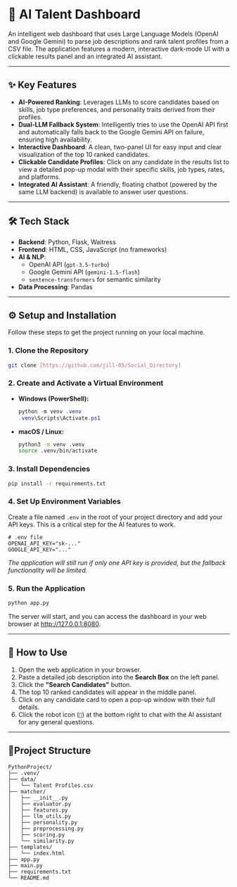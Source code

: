 # 🤖 AI Talent Dashboard

An intelligent web dashboard that uses Large Language Models (OpenAI and Google Gemini) to parse job descriptions and rank talent profiles from a CSV file. The application features a modern, interactive dark-mode UI with a clickable results panel and an integrated AI assistant.

---

## ✨ Key Features

- **AI-Powered Ranking**: Leverages LLMs to score candidates based on skills, job type preferences, and personality traits derived from their profiles.
- **Dual-LLM Fallback System**: Intelligently tries to use the OpenAI API first and automatically falls back to the Google Gemini API on failure, ensuring high availability.
- **Interactive Dashboard**: A clean, two-panel UI for easy input and clear visualization of the top 10 ranked candidates.
- **Clickable Candidate Profiles**: Click on any candidate in the results list to view a detailed pop-up modal with their specific skills, job types, rates, and platforms.
- **Integrated AI Assistant**: A friendly, floating chatbot (powered by the same LLM backend) is available to answer user questions.

---

## 🛠️ Tech Stack

- **Backend**: Python, Flask, Waitress
- **Frontend**: HTML, CSS, JavaScript (no frameworks)
- **AI & NLP**:
    - OpenAI API (`gpt-3.5-turbo`)
    - Google Gemini API (`gemini-1.5-flash`)
    - `sentence-transformers` for semantic similarity
- **Data Processing**: Pandas

---

## ⚙️ Setup and Installation

Follow these steps to get the project running on your local machine.

### 1. Clone the Repository
```bash 
git clone [https://github.com/jill-05/Social_Directory]
```
### 2. Create and Activate a Virtual Environment

- **Windows (PowerShell):**
    ```powershell
    python -m venv .venv
    .venv\Scripts\Activate.ps1
    ```
- **macOS / Linux:**
    ```bash
    python3 -m venv .venv
    source .venv/bin/activate
    ```

### 3. Install Dependencies

```bash
pip install -r requirements.txt
```

### 4. Set Up Environment Variables
Create a file named `.env` in the root of your project directory and add your API keys. This is a critical step for the AI features to work.

```
# .env file
OPENAI_API_KEY="sk-..."
GOOGLE_API_KEY="..."
```

*The application will still run if only one API key is provided, but the fallback functionality will be limited.*

### 5. Run the Application
```bash
python app.py
```
The server will start, and you can access the dashboard in your web browser at http://127.0.0.1:8080.

---

## 🚀 How to Use

1.  Open the web application in your browser.
2.  Paste a detailed job description into the **Search Box** on the left panel.
3.  Click the **"Search Candidates"** button.
4.  The top 10 ranked candidates will appear in the middle panel.
5.  Click on any candidate card to open a pop-up window with their full details.
6.  Click the robot icon (`🤖`) at the bottom right to chat with the AI assistant for any general questions.

---
## 📁Project Structure
```
PythonProject/
├── .venv/
├── data/
│   └── Talent Profiles.csv
├── matcher/
│   ├── __init__.py
│   ├── evaluator.py
│   ├── features.py
│   ├── llm_utils.py
│   ├── personality.py
│   ├── preprocessing.py
│   ├── scoring.py
│   └── similarity.py
├── templates/
│   └── index.html
├── app.py
├── main.py
├── requirements.txt
└── README.md
```
